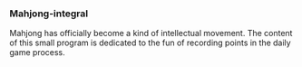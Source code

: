 ### Mahjong-integral
Mahjong has officially become a kind of intellectual movement. The content of this small program is dedicated to the fun of recording points in the daily game process.

